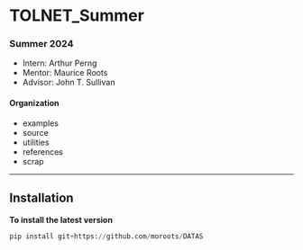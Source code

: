 # TOLNET_Summer

### Summer 2024
- Intern: Arthur Perng
- Mentor: Maurice Roots
- Advisor: John T. Sullivan

#### Organization
- examples
- source
- utilities
- references
- scrap


---
## Installation
**To install the latest version**
```python 
pip install git+https://github.com/moroots/DATAS
```
